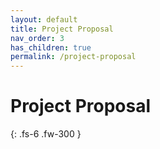 ```yaml
---
layout: default
title: Project Proposal
nav_order: 3
has_children: true
permalink: /project-proposal
---
```


# Project Proposal

{: .fs-6 .fw-300 }
